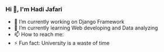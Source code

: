 ### Hi 👋, I'm Hadi Jafari

- 🔭 I’m currently working on Django Framework
- 🌱 I’m currently learning Web developing and Data analyzing
- 📫 How to reach me: 
- ⚡ Fun fact: University is a waste of time
